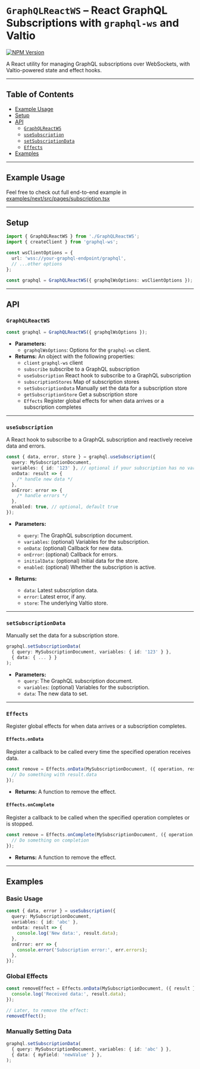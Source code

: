 # `GraphQLReactWS` – React GraphQL Subscriptions with `graphql-ws` and Valtio

[![NPM Version](https://img.shields.io/npm/v/%40soundxyz%2Fgraphql-react-ws)](https://www.npmjs.com/package/@soundxyz/graphql-react-ws)

A React utility for managing GraphQL subscriptions over WebSockets, with Valtio-powered state and
effect hooks.

---

## Table of Contents

- [Example Usage](#example-usage)
- [Setup](#setup)
- [API](#api)
  - [`GraphQLReactWS`](#graphqlreactws)
  - [`useSubscription`](#usesubscription)
  - [`setSubscriptionData`](#setsubscriptiondata)
  - [`Effects`](#effects)
- [Examples](#examples)

---

## Example Usage

Feel free to check out full end-to-end example in
[examples/next/src/pages/subscription.tsx](/examples/next/src/pages/subscription.tsx)

---

## Setup

```typescript
import { GraphQLReactWS } from './GraphQLReactWS';
import { createClient } from 'graphql-ws';

const wsClientOptions = {
  url: 'wss://your-graphql-endpoint/graphql',
  // ...other options
};

const graphql = GraphQLReactWS({ graphqlWsOptions: wsClientOptions });
```

---

## API

### `GraphQLReactWS`

```typescript
const graphql = GraphQLReactWS({ graphqlWsOptions });
```

- **Parameters:**
  - `graphqlWsOptions`: Options for the `graphql-ws` client.
- **Returns:** An object with the following properties:
  - `client` `graphql-ws` client
  - `subscribe` subscribe to a GraphQL subscription
  - `useSubscription` React hook to subscribe to a GraphQL subscription
  - `subscriptionStores` Map of subscription stores
  - `setSubscriptionData` Manually set the data for a subscription store
  - `getSubscriptionStore` Get a subscription store
  - `Effects` Register global effects for when data arrives or a subscription completes

---

### `useSubscription`

A React hook to subscribe to a GraphQL subscription and reactively receive data and errors.

```typescript
const { data, error, store } = graphql.useSubscription({
  query: MySubscriptionDocument,
  variables: { id: '123' }, // optional if your subscription has no variables
  onData: result => {
    /* handle new data */
  },
  onError: error => {
    /* handle errors */
  },
  enabled: true, // optional, default true
});
```

- **Parameters:**

  - `query`: The GraphQL subscription document.
  - `variables`: (optional) Variables for the subscription.
  - `onData`: (optional) Callback for new data.
  - `onError`: (optional) Callback for errors.
  - `initialData`: (optional) Initial data for the store.
  - `enabled`: (optional) Whether the subscription is active.

- **Returns:**
  - `data`: Latest subscription data.
  - `error`: Latest error, if any.
  - `store`: The underlying Valtio store.

---

### `setSubscriptionData`

Manually set the data for a subscription store.

```typescript
graphql.setSubscriptionData(
  { query: MySubscriptionDocument, variables: { id: '123' } },
  { data: { ... } }
);
```

- **Parameters:**
  - `query`: The GraphQL subscription document.
  - `variables`: (optional) Variables for the subscription.
  - `data`: The new data to set.

---

### `Effects`

Register global effects for when data arrives or a subscription completes.

#### `Effects.onData`

Register a callback to be called every time the specified operation receives data.

```typescript
const remove = Effects.onData(MySubscriptionDocument, ({ operation, result, variables }) => {
  // Do something with result.data
});
```

- **Returns:** A function to remove the effect.

#### `Effects.onComplete`

Register a callback to be called when the specified operation completes or is stopped.

```typescript
const remove = Effects.onComplete(MySubscriptionDocument, ({ operation, variables }) => {
  // Do something on completion
});
```

- **Returns:** A function to remove the effect.

---

## Examples

### Basic Usage

```typescript
const { data, error } = useSubscription({
  query: MySubscriptionDocument,
  variables: { id: 'abc' },
  onData: result => {
    console.log('New data:', result.data);
  },
  onError: err => {
    console.error('Subscription error:', err.errors);
  },
});
```

### Global Effects

```typescript
const removeEffect = Effects.onData(MySubscriptionDocument, ({ result }) => {
  console.log('Received data:', result.data);
});

// Later, to remove the effect:
removeEffect();
```

### Manually Setting Data

```typescript
graphql.setSubscriptionData(
  { query: MySubscriptionDocument, variables: { id: 'abc' } },
  { data: { myField: 'newValue' } },
);
```
